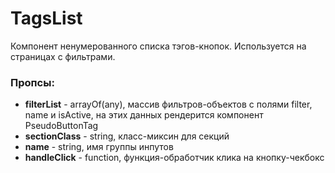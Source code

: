 # TagsList

Компонент ненумерованного списка тэгов-кнопок. Используется на страницах с фильтрами.

### Пропсы:

- **filterList** - arrayOf(any), массив фильтров-объектов с полями filter, name и isActive, на этих данных рендерится компонент PseudoButtonTag
- **sectionClass** - string, класс-миксин для секций
- **name** - string, имя группы инпутов
- **handleClick** - function, функция-обработчик клика на кнопку-чекбокс
